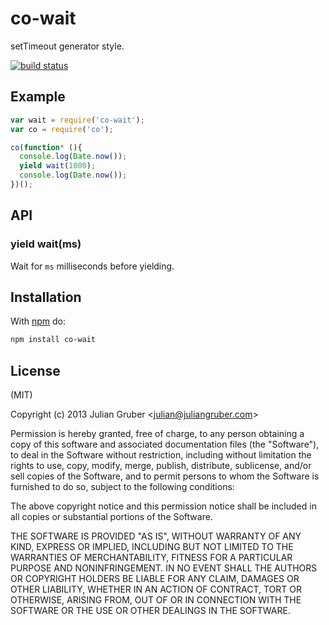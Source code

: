 # co-wait

setTimeout generator style.

[![build status](https://secure.travis-ci.org/juliangruber/co-wait.png)](http://travis-ci.org/juliangruber/co-wait)

## Example

```js
var wait = require('co-wait');
var co = require('co');

co(function* (){
  console.log(Date.now());
  yield wait(1000);
  console.log(Date.now());
})();
```

## API

### yield wait(ms)

Wait for `ms` milliseconds before yielding.

## Installation

With [npm](https://npmjs.org) do:

```bash
npm install co-wait
```

## License

(MIT)

Copyright (c) 2013 Julian Gruber &lt;julian@juliangruber.com&gt;

Permission is hereby granted, free of charge, to any person obtaining a copy of
this software and associated documentation files (the "Software"), to deal in
the Software without restriction, including without limitation the rights to
use, copy, modify, merge, publish, distribute, sublicense, and/or sell copies
of the Software, and to permit persons to whom the Software is furnished to do
so, subject to the following conditions:

The above copyright notice and this permission notice shall be included in all
copies or substantial portions of the Software.

THE SOFTWARE IS PROVIDED "AS IS", WITHOUT WARRANTY OF ANY KIND, EXPRESS OR
IMPLIED, INCLUDING BUT NOT LIMITED TO THE WARRANTIES OF MERCHANTABILITY,
FITNESS FOR A PARTICULAR PURPOSE AND NONINFRINGEMENT. IN NO EVENT SHALL THE
AUTHORS OR COPYRIGHT HOLDERS BE LIABLE FOR ANY CLAIM, DAMAGES OR OTHER
LIABILITY, WHETHER IN AN ACTION OF CONTRACT, TORT OR OTHERWISE, ARISING FROM,
OUT OF OR IN CONNECTION WITH THE SOFTWARE OR THE USE OR OTHER DEALINGS IN THE
SOFTWARE.
